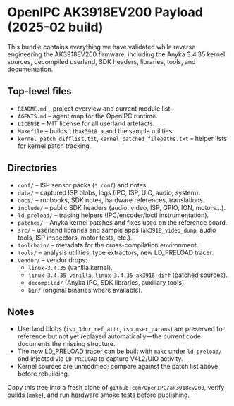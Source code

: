 # OpenIPC AK3918EV200 Payload (2025-02 build)

This bundle contains everything we have validated while reverse engineering the
AK3918EV200 firmware, including the Anyka 3.4.35 kernel sources, decompiled
userland, SDK headers, libraries, tools, and documentation.

## Top-level files

- `README.md` – project overview and current module list.
- `AGENTS.md` – agent map for the OpenIPC runtime.
- `LICENSE` – MIT license for all userland artefacts.
- `Makefile` – builds `libak3918.a` and the sample utilities.
- `kernel_patch_difflist.txt`, `kernel_patched_filepaths.txt` – helper lists for
  kernel patch tracking.

## Directories

- `conf/` – ISP sensor packs (`*.conf`) and notes.
- `data/` – captured ISP blobs, logs (IPC, ISP, UIO, audio, system).
- `docs/` – runbooks, SDK notes, hardware references, translations.
- `include/` – public SDK headers (audio, video, ISP, GPIO, ION, motors…).
- `ld_preload/` – tracing helpers (IPC/encoder/ioctl instrumentation).
- `patches/` – Anyka kernel patches and fixes used on the reference board.
- `src/` – userland libraries and sample apps (`ak3918_video_dump`, audio tools,
  ISP inspectors, motor tests, etc.).
- `toolchain/` – metadata for the cross-compilation environment.
- `tools/` – analysis utilities, type extractors, new LD_PRELOAD tracer.
- `vendor/` – vendor drops:
  - `linux-3.4.35` (vanilla kernel).
  - `linux-3.4.35-vanilla`, `linux-3.4.35-ak3918-diff` (patched sources).
  - `decompiled/` (Anyka IPC, SDK libraries, auxiliary tools).
  - `bin/` (original binaries where available).

## Notes

- Userland blobs (`isp_3dnr_ref_attr`, `isp_user_params`) are preserved for
  reference but not yet replayed automatically—the current code documents the
  missing structure.
- The new LD_PRELOAD tracer can be built with `make` under `ld_preload/` and
  injected via `LD_PRELOAD` to capture V4L2/UIO activity.
- Kernel sources are unmodified; compare against the patch list above before
  rebuilding.

Copy this tree into a fresh clone of `github.com/OpenIPC/ak3918ev200`, verify
builds (`make`), and run hardware smoke tests before publishing.
